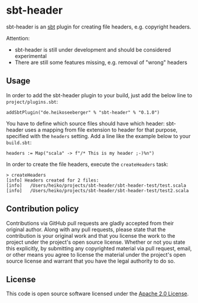 # sbt-header #

sbt-header is an [sbt](http://www.scala-sbt.org) plugin for creating file headers, e.g. copyright headers.

Attention:
- sbt-header is still under development and should be considered experimental
- There are still some features missing, e.g. removal of "wrong" headers

## Usage

In order to add the sbt-header plugin to your build, just add the below line to `project/plugins.sbt`:

```
addSbtPlugin("de.heikoseeberger" % "sbt-header" % "0.1.0")
```

You have to define which source files should have which header: sbt-header uses a mapping from file extension
to header for that purpose, specified with the `headers` setting. Add a line like the example below to your `build.sbt`:

```
headers := Map("scala" -> f"/* This is my header ;-)%n")
```

In order to create the file headers, execute the `createHeaders` task:

```
> createHeaders
[info] Headers created for 2 files:
[info]   /Users/heiko/projects/sbt-header/sbt-header-test/test.scala
[info]   /Users/heiko/projects/sbt-header/sbt-header-test/test2.scala
```

## Contribution policy ##

Contributions via GitHub pull requests are gladly accepted from their original author. Along with any pull requests, please state that the contribution is your original work and that you license the work to the project under the project's open source license. Whether or not you state this explicitly, by submitting any copyrighted material via pull request, email, or other means you agree to license the material under the project's open source license and warrant that you have the legal authority to do so.

## License ##

This code is open source software licensed under the [Apache 2.0 License]("http://www.apache.org/licenses/LICENSE-2.0.html").
